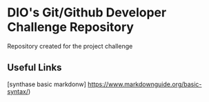 # DIO's Git/Github Developer Challenge Repository
Repository created for the project challenge
## Useful Links
[synthase basic markdonw] https://www.markdownguide.org/basic-syntax/)
